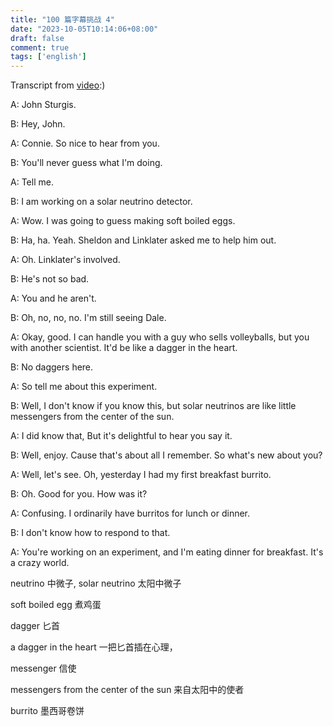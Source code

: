 ```yaml
---
title: "100 篇字幕挑战 4"
date: "2023-10-05T10:14:06+08:00"
draft: false
comment: true
tags: ['english']
---
```


Transcript from [video](https://www.youtube.com/watch?v=la3j1YQNUB4&list=PLJBo3iyb1U0fnvcdQCmoXiiBBDgpxmpr0&index=3&ab_channel=TBS):)

A: John Sturgis.

B: Hey, John.

A: Connie. So nice to hear from you.

B: You'll never guess what I'm doing.

A: Tell me.

B: I am working on a solar neutrino detector.

A: Wow. I was going to guess making soft boiled eggs.

B: Ha, ha. Yeah. Sheldon and Linklater asked me to help him out.

A: Oh. Linklater's involved.

B: He's not so bad.

A: You and he aren't.

B: Oh, no, no, no. I'm still seeing Dale.

A: Okay, good. I can handle you with a guy who sells volleyballs, but you with another scientist. It'd be like a dagger in the heart.

B: No daggers here.

A: So tell me about this experiment.

B: Well, I don't know if you know this, but solar neutrinos are like little messengers from the center of the sun.

A: I did know that, But it's delightful to hear you say it.

B: Well, enjoy. Cause that's about all I remember. So what's new about you?

A: Well, let's see. Oh, yesterday I had my first breakfast burrito. 

B: Oh. Good for you. How was it?

A: Confusing. I ordinarily have burritos for lunch or dinner.

B: I don't know how to respond to that.

A: You're working on an experiment, and I'm eating dinner for breakfast. It's a crazy world.


neutrino 中微子, solar neutrino 太阳中微子

soft boiled egg 煮鸡蛋

dagger 匕首

a dagger in the heart 一把匕首插在心理，

messenger 信使

messengers from the center of the sun 来自太阳中的使者

burrito 墨西哥卷饼
